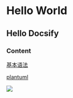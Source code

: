 # Hello World

## Hello Docsify

### Content
[基本语法](/post/basic.md)

[plantuml](/post/plantuml.md)

![](http://source.unsplash/random)
